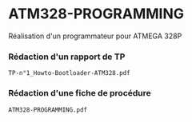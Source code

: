 # ATM328-PROGRAMMING
Réalisation d'un programmateur pour ATMEGA 328P

### Rédaction d'un rapport de TP
``TP-n°1_Howto-Bootloader-ATM328.pdf
``
### Rédaction d'une fiche de procédure
``ATM328-PROGRAMMING.pdf
``

